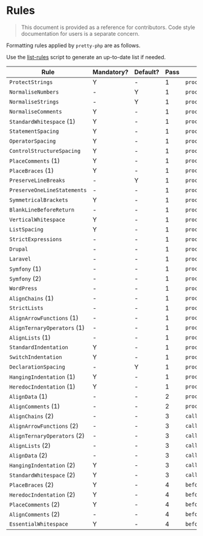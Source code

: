 # Rules

> This document is provided as a reference for contributors. Code style
> documentation for users is a separate concern.

Formatting rules applied by `pretty-php` are as follows.

Use the [list-rules][list-rules.php] script to generate an up-to-date list if
needed.

| Rule                        | Mandatory? | Default? | Pass | Method            | Priority |
| --------------------------- | ---------- | -------- | ---- | ----------------- | -------- |
| `ProtectStrings`            | Y          | -        | 1    | `processTokens()` | 40       |
| `NormaliseNumbers`          | -          | Y        | 1    | `processTokens()` | 60       |
| `NormaliseStrings`          | -          | Y        | 1    | `processTokens()` | 60       |
| `NormaliseComments`         | Y          | -        | 1    | `processTokens()` | 70       |
| `StandardWhitespace` (1)    | Y          | -        | 1    | `processTokens()` | 80       |
| `StatementSpacing`          | Y          | -        | 1    | `processToken()`  | 80       |
| `OperatorSpacing`           | Y          | -        | 1    | `processTokens()` | 80       |
| `ControlStructureSpacing`   | Y          | -        | 1    | `processTokens()` | 83       |
| `PlaceComments` (1)         | Y          | -        | 1    | `processToken()`  | 90       |
| `PlaceBraces` (1)           | Y          | -        | 1    | `processTokens()` | 92       |
| `PreserveLineBreaks`        | -          | Y        | 1    | `processTokens()` | 93       |
| `PreserveOneLineStatements` | -          | -        | 1    | `processToken()`  | 95       |
| `SymmetricalBrackets`       | Y          | -        | 1    | `processTokens()` | 96       |
| `BlankLineBeforeReturn`     | -          | -        | 1    | `processToken()`  | 97       |
| `VerticalWhitespace`        | Y          | -        | 1    | `processTokens()` | 98       |
| `ListSpacing`               | Y          | -        | 1    | `processList()`   | 98       |
| `StrictExpressions`         | -          | -        | 1    | `processTokens()` | 98       |
| `Drupal`                    | -          | -        | 1    | `processToken()`  | 100      |
| `Laravel`                   | -          | -        | 1    | `processToken()`  | 100      |
| `Symfony` (1)               | -          | -        | 1    | `processTokens()` | 100      |
| `Symfony` (2)               | -          | -        | 1    | `processList()`   | 100      |
| `WordPress`                 | -          | -        | 1    | `processToken()`  | 100      |
| `AlignChains` (1)           | -          | -        | 1    | `processToken()`  | 340      |
| `StrictLists`               | -          | -        | 1    | `processList()`   | 370      |
| `AlignArrowFunctions` (1)   | -          | -        | 1    | `processToken()`  | 380      |
| `AlignTernaryOperators` (1) | -          | -        | 1    | `processTokens()` | 380      |
| `AlignLists` (1)            | -          | -        | 1    | `processList()`   | 400      |
| `StandardIndentation`       | Y          | -        | 1    | `processToken()`  | 600      |
| `SwitchIndentation`         | Y          | -        | 1    | `processToken()`  | 600      |
| `DeclarationSpacing`        | -          | Y        | 1    | `processTokens()` | 620      |
| `HangingIndentation` (1)    | Y          | -        | 1    | `processTokens()` | 800      |
| `HeredocIndentation` (1)    | Y          | -        | 1    | `processTokens()` | 900      |
| `AlignData` (1)             | -          | -        | 2    | `processBlock()`  | 340      |
| `AlignComments` (1)         | -          | -        | 2    | `processBlock()`  | 340      |
| `AlignChains` (2)           | -          | -        | 3    | `callback()`      | 710      |
| `AlignArrowFunctions` (2)   | -          | -        | 3    | `callback()`      | 710      |
| `AlignTernaryOperators` (2) | -          | -        | 3    | `callback()`      | 710      |
| `AlignLists` (2)            | -          | -        | 3    | `callback()`      | 710      |
| `AlignData` (2)             | -          | -        | 3    | `callback()`      | 720      |
| `HangingIndentation` (2)    | Y          | -        | 3    | `callback()`      | 800      |
| `StandardWhitespace` (2)    | Y          | -        | 3    | `callback()`      | 820      |
| `PlaceBraces` (2)           | Y          | -        | 4    | `beforeRender()`  | 400      |
| `HeredocIndentation` (2)    | Y          | -        | 4    | `beforeRender()`  | 900      |
| `PlaceComments` (2)         | Y          | -        | 4    | `beforeRender()`  | 997      |
| `AlignComments` (2)         | -          | -        | 4    | `beforeRender()`  | 998      |
| `EssentialWhitespace`       | Y          | -        | 4    | `beforeRender()`  | 999      |

[list-rules.php]: ../scripts/list-rules.php
